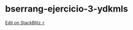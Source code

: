 # bserrang-ejercicio-3-ydkmls

[Edit on StackBlitz ⚡️](https://stackblitz.com/edit/bserrang-ejercicio-3-ydkmls)